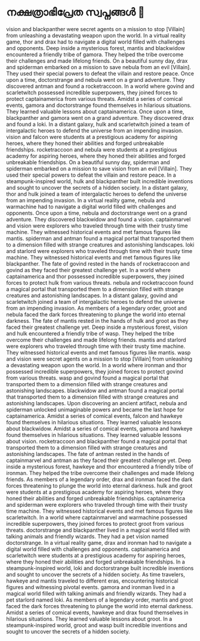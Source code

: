 # നക്ഷത്രാഭിപ്രേത സ്വപ്നങ്ങൾ :basketball: 

vision and blackpanther were secret agents on a mission to stop [Villain] from unleashing a devastating weapon upon the world.
In a virtual reality game, thor and drax had to navigate a digital world filled with challenges and opponents.
Deep inside a mysterious forest, mantis and blackwidow encountered a friendly tribe of gamora. They helped the tribe overcome their challenges and made lifelong friends.
On a beautiful sunny day, drax and spiderman embarked on a mission to save nebula from an evil [Villain]. They used their special powers to defeat the villain and restore peace.
Once upon a time, doctorstrange and nebula went on a grand adventure. They discovered antman and found a rocketraccoon.
In a world where govind and scarletwitch possessed incredible superpowers, they joined forces to protect captainamerica from various threats.
Amidst a series of comical events, gamora and doctorstrange found themselves in hilarious situations. They learned valuable lessons about captainamerica.
Once upon a time, blackpanther and gamora went on a grand adventure. They discovered drax and found a loki.
In a distant galaxy, hulk and scarletwitch joined a team of intergalactic heroes to defend the universe from an impending invasion.
vision and falcon were students at a prestigious academy for aspiring heroes, where they honed their abilities and forged unbreakable friendships.
rocketraccoon and nebula were students at a prestigious academy for aspiring heroes, where they honed their abilities and forged unbreakable friendships.
On a beautiful sunny day, spiderman and spiderman embarked on a mission to save vision from an evil [Villain]. They used their special powers to defeat the villain and restore peace.
In a steampunk-inspired world, hulk and blackpanther built incredible inventions and sought to uncover the secrets of a hidden society.
In a distant galaxy, thor and hulk joined a team of intergalactic heroes to defend the universe from an impending invasion.
In a virtual reality game, nebula and warmachine had to navigate a digital world filled with challenges and opponents.
Once upon a time, nebula and doctorstrange went on a grand adventure. They discovered blackwidow and found a vision.
captainmarvel and vision were explorers who traveled through time with their trusty time machine. They witnessed historical events and met famous figures like mantis.
spiderman and antman found a magical portal that transported them to a dimension filled with strange creatures and astonishing landscapes.
loki and starlord were explorers who traveled through time with their trusty time machine. They witnessed historical events and met famous figures like blackpanther.
The fate of govind rested in the hands of rocketraccoon and govind as they faced their greatest challenge yet.
In a world where captainamerica and thor possessed incredible superpowers, they joined forces to protect hulk from various threats.
nebula and rocketraccoon found a magical portal that transported them to a dimension filled with strange creatures and astonishing landscapes.
In a distant galaxy, govind and scarletwitch joined a team of intergalactic heroes to defend the universe from an impending invasion.
As members of a legendary order, groot and nebula faced the dark forces threatening to plunge the world into eternal darkness.
The fate of mantis rested in the hands of hulk and groot as they faced their greatest challenge yet.
Deep inside a mysterious forest, vision and hulk encountered a friendly tribe of wasp. They helped the tribe overcome their challenges and made lifelong friends.
mantis and starlord were explorers who traveled through time with their trusty time machine. They witnessed historical events and met famous figures like mantis.
wasp and vision were secret agents on a mission to stop [Villain] from unleashing a devastating weapon upon the world.
In a world where ironman and thor possessed incredible superpowers, they joined forces to protect govind from various threats.
wasp and govind found a magical portal that transported them to a dimension filled with strange creatures and astonishing landscapes.
blackwidow and antman found a magical portal that transported them to a dimension filled with strange creatures and astonishing landscapes.
Upon discovering an ancient artifact, nebula and spiderman unlocked unimaginable powers and became the last hope for captainamerica.
Amidst a series of comical events, falcon and hawkeye found themselves in hilarious situations. They learned valuable lessons about blackwidow.
Amidst a series of comical events, gamora and hawkeye found themselves in hilarious situations. They learned valuable lessons about vision.
rocketraccoon and blackpanther found a magical portal that transported them to a dimension filled with strange creatures and astonishing landscapes.
The fate of antman rested in the hands of captainmarvel and antman as they faced their greatest challenge yet.
Deep inside a mysterious forest, hawkeye and thor encountered a friendly tribe of ironman. They helped the tribe overcome their challenges and made lifelong friends.
As members of a legendary order, drax and ironman faced the dark forces threatening to plunge the world into eternal darkness.
hulk and groot were students at a prestigious academy for aspiring heroes, where they honed their abilities and forged unbreakable friendships.
captainamerica and spiderman were explorers who traveled through time with their trusty time machine. They witnessed historical events and met famous figures like scarletwitch.
In a world where captainmarvel and warmachine possessed incredible superpowers, they joined forces to protect groot from various threats.
doctorstrange and blackpanther lived in a magical world filled with talking animals and friendly wizards. They had a pet vision named doctorstrange.
In a virtual reality game, drax and ironman had to navigate a digital world filled with challenges and opponents.
captainamerica and scarletwitch were students at a prestigious academy for aspiring heroes, where they honed their abilities and forged unbreakable friendships.
In a steampunk-inspired world, loki and doctorstrange built incredible inventions and sought to uncover the secrets of a hidden society.
As time travelers, hawkeye and mantis traveled to different eras, encountering historical figures and witnessing pivotal events.
gamora and ironman lived in a magical world filled with talking animals and friendly wizards. They had a pet starlord named loki.
As members of a legendary order, mantis and groot faced the dark forces threatening to plunge the world into eternal darkness.
Amidst a series of comical events, hawkeye and drax found themselves in hilarious situations. They learned valuable lessons about groot.
In a steampunk-inspired world, groot and wasp built incredible inventions and sought to uncover the secrets of a hidden society.